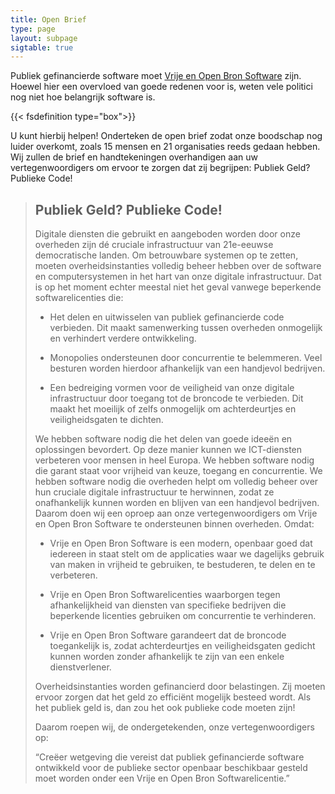```yaml
---
title: Open Brief
type: page
layout: subpage
sigtable: true
---
```


Publiek gefinancierde software moet [Vrije en Open Bron Software][fs] zijn.
Hoewel hier een overvloed van goede redenen voor is, weten vele politici nog
niet hoe belangrijk software is.

{{< fsdefinition type="box">}}

U kunt hierbij helpen!  Onderteken de open brief zodat onze boodschap nog luider
overkomt, zoals 15 mensen en 21 organisaties reeds gedaan hebben.  Wij zullen de
brief en handtekeningen overhandigen aan uw vertegenwoordigers om ervoor te
zorgen dat zij begrijpen: Publiek Geld?  Publieke Code!

> ## Publiek Geld?  Publieke Code!
>
> Digitale diensten die gebruikt en aangeboden worden door onze overheden zijn
> dé cruciale infrastructuur van 21e-eeuwse democratische landen.  Om
> betrouwbare systemen op te zetten, moeten overheidsinstanties volledig beheer
> hebben over de software en computersystemen in het hart van onze digitale
> infrastructuur.  Dat is op het moment echter meestal niet het geval vanwege
> beperkende softwarelicenties die:
>
> * Het delen en uitwisselen van publiek gefinancierde code verbieden.  Dit
>   maakt samenwerking tussen overheden onmogelijk en verhindert verdere
>   ontwikkeling.
>
> * Monopolies ondersteunen door concurrentie te belemmeren.  Veel besturen
>   worden hierdoor afhankelijk van een handjevol bedrijven.
>
> * Een bedreiging vormen voor de veiligheid van onze digitale infrastructuur
>   door toegang tot de broncode te verbieden.  Dit maakt het moeilijk of zelfs
>   onmogelijk om achterdeurtjes en veiligheidsgaten te dichten.
>
> We hebben software nodig die het delen van goede ideeën en oplossingen
> bevordert.  Op deze manier kunnen we ICT-diensten verbeteren voor mensen in
> heel Europa.  We hebben software nodig die garant staat voor vrijheid van
> keuze, toegang en concurrentie.  We hebben software nodig die overheden helpt
> om volledig beheer over hun cruciale digitale infrastructuur te herwinnen,
> zodat ze onafhankelijk kunnen worden en blijven van een handjevol bedrijven.
> Daarom doen wij een oproep aan onze vertegenwoordigers om Vrije en Open Bron
> Software te ondersteunen binnen overheden.  Omdat:
>
> * Vrije en Open Bron Software is een modern, openbaar goed dat iedereen in
>   staat stelt om de applicaties waar we dagelijks gebruik van maken in
>   vrijheid te gebruiken, te bestuderen, te delen en te verbeteren.
>
> * Vrije en Open Bron Softwarelicenties waarborgen tegen afhankelijkheid van
>   diensten van specifieke bedrijven die beperkende licenties gebruiken om
>   concurrentie te verhinderen.
>
> * Vrije en Open Bron Software garandeert dat de broncode toegankelijk is,
>   zodat achterdeurtjes en veiligheidsgaten gedicht kunnen worden zonder
>   afhankelijk te zijn van een enkele dienstverlener.
>
> Overheidsinstanties worden gefinancierd door belastingen. Zij moeten ervoor
> zorgen dat het geld zo efficiënt mogelijk besteed wordt.  Als het publiek geld
> is, dan zou het ook publieke code moeten zijn!
>
> Daarom roepen wij, de ondergetekenden, onze vertegenwoordigers op:
>
> “Creëer wetgeving die vereist dat publiek gefinancierde software ontwikkeld
> voor de publieke sector openbaar beschikbaar gesteld moet worden onder een
> Vrije en Open Bron Softwarelicentie.”

<!--- De onderstaande mensen hebben de brief al ondertekend en hebben toegestemd
om hun handtekening openbaar te maken.  Bent u de volgende? --->

[fs]: https://fsfe.org/freesoftware/basics/summary.nl.html "Vrije Software geeft iedereen het recht om software te gebruiken, te begrijpen, aan te passen en te delen. Deze rechten helpen het ondersteunen van andere fundamentele vrijheden zoals de vrijheid van meningsuiting, pers en privacy."
